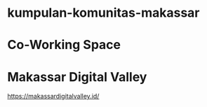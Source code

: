 # kumpulan-komunitas-makassar

# Co-Working Space
# Makassar Digital Valley
https://makassardigitalvalley.id/
